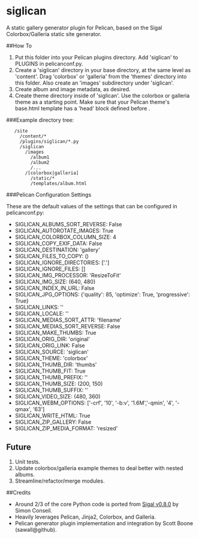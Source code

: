 siglican
========

A static gallery generator plugin for Pelican, based on the Sigal
Colorbox/Galleria static site generator.

##How To
1. Put this folder into your Pelican plugins directory. Add 'siglican' to
   PLUGINS in pelicanconf.py.
2. Create a 'siglican' directory in your base directory, at the same level as
   'content'. Drag 'colorbox' or 'galleria' from the 'themes' directory into
   this folder. Also create an 'images' subdirectory under 'siglican'.
3. Create album and image metadata, as desired.
4. Create theme directory inside of 'siglican'. Use the colorbox or galleria
   theme as a starting point. Make sure that your Pelican theme's base.html
   template has a 'head' block defined before </head>.

###Example directory tree:
```
   /site
     /content/*
     /plugins/siglican/*.py
     /siglican
       /images
         /album1
         /album2
         /...
       /[colorbox|galleria]
         /static/*
         /templates/album.html
```

###Pelican Configuration Settings

These are the default values of the settings that can be configured in 
pelicanconf.py:

* SIGLICAN_ALBUMS_SORT_REVERSE: False
* SIGLICAN_AUTOROTATE_IMAGES: True
* SIGLICAN_COLORBOX_COLUMN_SIZE: 4
* SIGLICAN_COPY_EXIF_DATA: False
* SIGLICAN_DESTINATION: 'gallery'
* SIGLICAN_FILES_TO_COPY: ()
* SIGLICAN_IGNORE_DIRECTORIES: ['.']
* SIGLICAN_IGNORE_FILES: []
* SIGLICAN_IMG_PROCESSOR: 'ResizeToFit'
* SIGLICAN_IMG_SIZE: (640, 480)
* SIGLICAN_INDEX_IN_URL: False
* SIGLICAN_JPG_OPTIONS: {'quality': 85, 'optimize': True, 'progressive': True}
* SIGLICAN_LINKS: ''
* SIGLICAN_LOCALE: ''
* SIGLICAN_MEDIAS_SORT_ATTR: 'filename'
* SIGLICAN_MEDIAS_SORT_REVERSE: False
* SIGLICAN_MAKE_THUMBS: True
* SIGLICAN_ORIG_DIR: 'original'
* SIGLICAN_ORIG_LINK: False
* SIGLICAN_SOURCE: 'siglican'
* SIGLICAN_THEME: 'colorbox'
* SIGLICAN_THUMB_DIR: 'thumbs'
* SIGLICAN_THUMB_FIT: True
* SIGLICAN_THUMB_PREFIX: ''
* SIGLICAN_THUMB_SIZE: (200, 150)
* SIGLICAN_THUMB_SUFFIX: ''
* SIGLICAN_VIDEO_SIZE: (480, 360)
* SIGLICAN_WEBM_OPTIONS: ['-crf', '10', '-b:v', '1.6M','-qmin', '4', '-qmax', '63']
* SIGLICAN_WRITE_HTML: True
* SIGLICAN_ZIP_GALLERY: False
* SIGLICAN_ZIP_MEDIA_FORMAT: 'resized'

## Future
1. Unit tests.
2. Update colorbox/galleria example themes to deal better with nested albums.
3. Streamline/refactor/merge modules.
   
##Credits
* Around 2/3 of the core Python code is ported from [Sigal v0.8.0](http://sigal.saimon.org/) by Simon Conseil.
* Heavily leverages Pelican, Jinja2, Colorbox, and Galleria.
* Pelican generator plugin implementation and integration by Scott Boone (sawall@github).